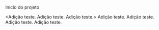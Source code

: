 Início do projeto

<Adição teste.
Adição teste.
Adição teste.>
Adição teste.
Adição teste.
Adição teste.
Adição teste.


